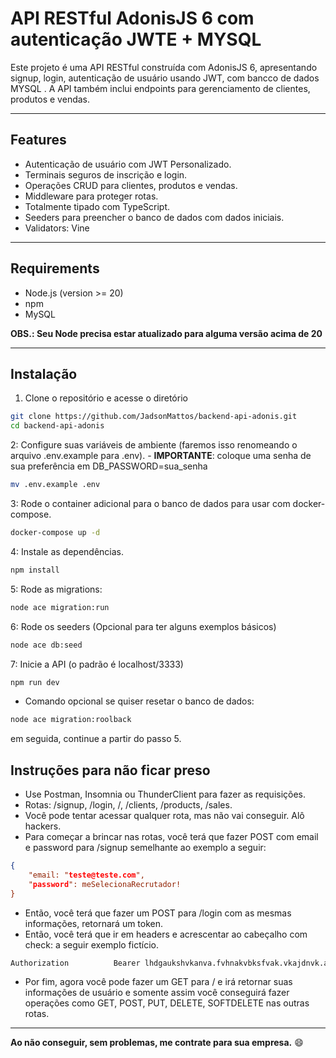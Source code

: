 # API RESTful AdonisJS 6 com autenticação JWTE + MYSQL

Este projeto é uma API RESTful construída com AdonisJS 6, apresentando signup, login, autenticação de usuário usando JWT, com bancco de dados MYSQL . A API também inclui endpoints para gerenciamento de clientes, produtos e vendas.

---

## Features

- Autenticação de usuário com JWT Personalizado.
- Terminais seguros de inscrição e login.
- Operações CRUD para clientes, produtos e vendas.
- Middleware para proteger rotas.
- Totalmente tipado com TypeScript.
- Seeders para preencher o banco de dados com dados iniciais.
- Validators: Vine

---

## Requirements

- Node.js (version >= 20)
- npm
- MySQL

**OBS.: Seu Node precisa estar atualizado para alguma versão acima de 20**

---

## Instalação

1. Clone o repositório e acesse o diretório

```bash
git clone https://github.com/JadsonMattos/backend-api-adonis.git
cd backend-api-adonis
```

2: Configure suas variáveis de ambiente (faremos isso renomeando o arquivo .env.example para .env).
    - **IMPORTANTE**: coloque uma senha de sua preferência em DB_PASSWORD=sua_senha

```bash
mv .env.example .env
```

3: Rode o container adicional para o banco de dados para usar com docker-compose.

```bash
docker-compose up -d
```

4: Instale as dependências.

```bash
npm install
```

5: Rode as migrations:

```bash
node ace migration:run
```

6: Rode os seeders (Opcional para ter alguns exemplos básicos)

```bash
node ace db:seed
```

7: Inicie a API (o padrão é localhost/3333)

```bash
npm run dev
```

- Comando opcional se quiser resetar o banco de dados:

```bash
node ace migration:roolback
```

em seguida, continue a partir do passo 5.

## Instruções para não ficar preso

- Use Postman, Insomnia ou ThunderClient para fazer as requisições.
- Rotas: /signup, /login, /, /clients, /products, /sales.
- Você pode tentar acessar qualquer rota, mas não vai conseguir. Alô hackers.
- Para começar a brincar nas rotas, você terá que fazer POST com email e password para /signup semelhante ao exemplo a seguir:

```json
{
    "email: "teste@teste.com",
    "password": meSelecionaRecrutador!
}
```

- Então, você terá que fazer um POST para /login com as mesmas informações, retornará um token.
- Então, você terá que ir em headers e acrescentar ao cabeçalho com check: a seguir exemplo fictício.


```bash
Authorization          Bearer lhdgaukshvkanva.fvhnakvbksfvak.vkajdnvk.asdbvkabdvk.abva
```

- Por fim, agora você pode fazer um GET para / e irá retornar suas informações de usuário e somente assim você conseguirá fazer operações como GET, POST, PUT, DELETE, SOFTDELETE nas outras rotas.

---

**Ao não conseguir, sem problemas, me contrate para sua empresa.** :smile:
